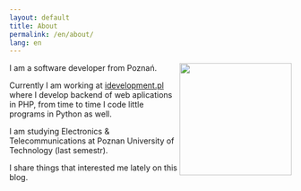 ```yaml
---
layout: default
title: About
permalink: /en/about/
lang: en
---
```

<img src="{{ site.url }}/assets/ja.jpg" width="200" style="display: inline; float: right;">
<p>I am a software developer from Poznań.</p>
<p>Currently I am working at <a href="http://idevelopment.pl/">idevelopment.pl</a> where I develop backend of web aplications in PHP, from time to time I code little programs in Python as well.</p>
<p>I am studying Electronics & Telecommunications at Poznan University of Technology (last  semestr).</p>
<p>I share things that interested me lately on this blog.</p>